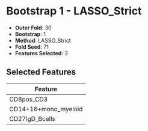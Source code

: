 # Bootstrap 1 - LASSO_Strict

- **Outer Fold**: 30
- **Bootstrap**: 1
- **Method**: LASSO_Strict
- **Fold Seed**: 71
- **Features Selected**: 3

## Selected Features

| Feature |
|---------|
| CD8pos_CD3 |
| CD14+16+mono_myeloid |
| CD27IgD_Bcells |
